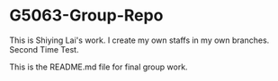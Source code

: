 # G5063-Group-Repo


This is Shiying Lai's work. I create my own staffs in my own branches. Second Time Test.

This is the README.md file for final group work.

